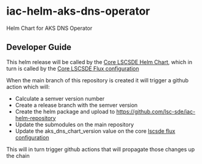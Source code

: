 # iac-helm-aks-dns-operator
Helm Chart for AKS DNS Operator


## Developer Guide
This helm release will be called by the [Core LSCSDE Helm Chart](../../helm/lscsde-flux/), which in turn is called by the [Core LSCSDE Flux configuration](../../flux/lscsde/)

When the main branch of this repository is created it will trigger a github action which will:
* Calculate a semver version number
* Create a release branch with the semver version
* Create the helm package and upload to https://github.com/lsc-sde/iac-helm-repository
* Update the submodules on the main repository
* Update the aks_dns_chart_version value on the core [lscsde flux configuration](../../flux/lscsde)

This will in turn trigger github actions that will propagate those changes up the chain